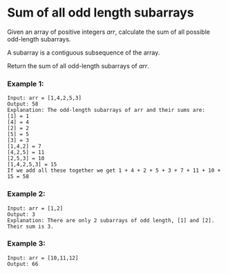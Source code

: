 # Sum of all odd length subarrays

Given an array of positive integers *arr*, calculate the sum of all possible odd-length subarrays.

A subarray is a contiguous subsequence of the array.

Return the sum of all odd-length subarrays of *arr*.



### Example 1:
    Input: arr = [1,4,2,5,3]
    Output: 58
    Explanation: The odd-length subarrays of arr and their sums are:
    [1] = 1
    [4] = 4
    [2] = 2
    [5] = 5
    [3] = 3
    [1,4,2] = 7
    [4,2,5] = 11
    [2,5,3] = 10
    [1,4,2,5,3] = 15
    If we add all these together we get 1 + 4 + 2 + 5 + 3 + 7 + 11 + 10 + 15 = 58

### Example 2:
    Input: arr = [1,2]
    Output: 3
    Explanation: There are only 2 subarrays of odd length, [1] and [2]. Their sum is 3.

### Example 3:
    Input: arr = [10,11,12]
    Output: 66